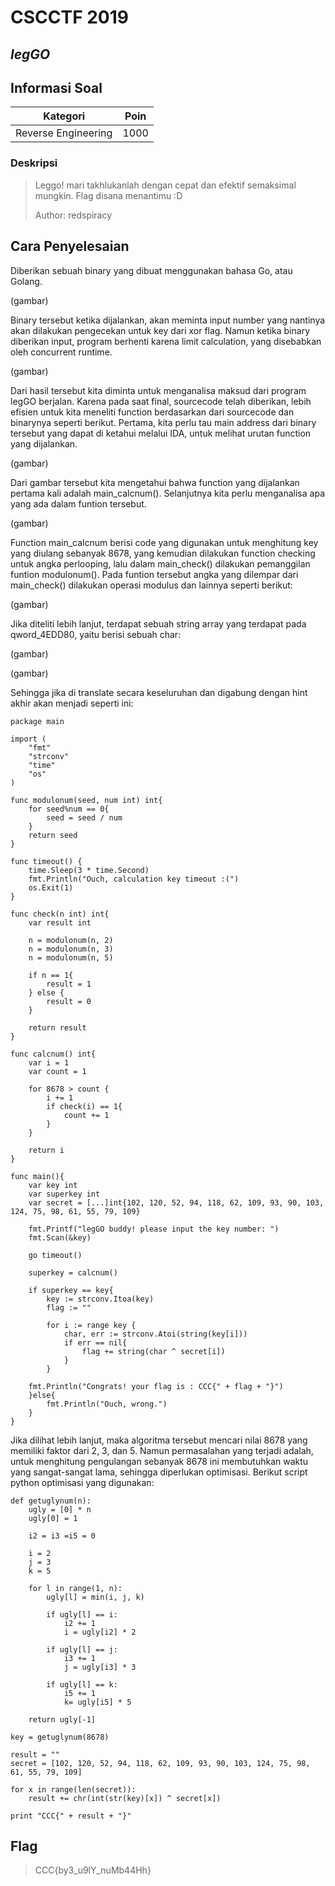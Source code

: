 # CSCCTF 2019
## _legGO_

## Informasi Soal
| Kategori | Poin |
| -------- | ---- |
| Reverse Engineering | 1000 |
### Deskripsi
> Leggo! mari takhlukanlah dengan cepat dan efektif semaksimal mungkin. Flag disana menantimu :D
>
> Author: redspiracy

## Cara Penyelesaian
Diberikan sebuah binary yang dibuat menggunakan bahasa Go, atau Golang.

(gambar)

Binary tersebut ketika dijalankan, akan meminta input number yang nantinya akan dilakukan pengecekan untuk key dari xor flag.
Namun ketika binary diberikan input, program berhenti karena limit calculation, yang disebabkan oleh concurrent runtime.

(gambar)

Dari hasil tersebut kita diminta untuk menganalisa maksud dari program legGO berjalan. Karena pada saat final, sourcecode telah diberikan, lebih efisien untuk kita meneliti function berdasarkan dari sourcecode dan binarynya seperti berikut.
Pertama, kita perlu tau main address dari binary tersebut yang dapat di ketahui melalui IDA, untuk melihat urutan function yang dijalankan.

(gambar)

Dari gambar tersebut kita mengetahui bahwa function yang dijalankan pertama kali adalah main_calcnum(). Selanjutnya kita perlu menganalisa apa yang ada dalam funtion tersebut.

(gambar)

Function main_calcnum berisi code yang digunakan untuk menghitung key yang diulang sebanyak 8678, yang kemudian dilakukan function checking untuk angka perlooping, lalu dalam main_check() dilakukan pemanggilan funtion modulonum(). Pada funtion tersebut angka yang dilempar dari main_check() dilakukan operasi modulus dan lainnya seperti berikut:

(gambar)

Jika diteliti lebih lanjut, terdapat sebuah string array yang terdapat pada qword_4EDD80, yaitu berisi sebuah char:

(gambar)

(gambar)

Sehingga jika di translate secara keseluruhan dan digabung dengan hint akhir akan menjadi seperti ini:
```
package main

import (
	"fmt"
	"strconv"
	"time"
	"os"
)

func modulonum(seed, num int) int{
	for seed%num == 0{
		seed = seed / num
	}
	return seed
}

func timeout() {
	time.Sleep(3 * time.Second)
	fmt.Println("Ouch, calculation key timeout :(")
	os.Exit(1)
}

func check(n int) int{
	var result int

	n = modulonum(n, 2)
	n = modulonum(n, 3)
	n = modulonum(n, 5)

	if n == 1{
		result = 1
	} else {
		result = 0
	}

	return result
}

func calcnum() int{
	var i = 1
	var count = 1
	
    for 8678 > count {
        i += 1
        if check(i) == 1{
			count += 1
		}
	}

    return i 
}

func main(){
	var key int
	var superkey int
	var secret = [...]int{102, 120, 52, 94, 118, 62, 109, 93, 90, 103, 124, 75, 98, 61, 55, 79, 109}
	
	fmt.Printf("legGO buddy! please input the key number: ")
	fmt.Scan(&key)

	go timeout()

	superkey = calcnum()

	if superkey == key{
		key := strconv.Itoa(key)	
		flag := ""

		for i := range key {
			char, err := strconv.Atoi(string(key[i]))
			if err == nil{
				flag += string(char ^ secret[i])
			} 
		}

	fmt.Println("Congrats! your flag is : CCC{" + flag + "}")
	}else{
		fmt.Println("Ouch, wrong.")
	}
}
```

Jika dilihat lebih lanjut, maka algoritma tersebut mencari nilai 8678 yang memiliki faktor dari 2, 3, dan 5. Namun permasalahan yang terjadi adalah, untuk menghitung pengulangan sebanyak 8678 ini membutuhkan waktu yang sangat-sangat lama, sehingga diperlukan optimisasi.
Berikut script python optimisasi yang digunakan:
```
def getuglynum(n): 
    ugly = [0] * n
    ugly[0] = 1
  
    i2 = i3 =i5 = 0
  
    i = 2
    j = 3
    k = 5
  
    for l in range(1, n): 
        ugly[l] = min(i, j, k) 
  
        if ugly[l] == i: 
            i2 += 1
            i = ugly[i2] * 2
  
        if ugly[l] == j: 
            i3 += 1
            j = ugly[i3] * 3
  
        if ugly[l] == k:  
            i5 += 1
            k= ugly[i5] * 5
  
    return ugly[-1] 

key = getuglynum(8678)

result = ""
secret = [102, 120, 52, 94, 118, 62, 109, 93, 90, 103, 124, 75, 98, 61, 55, 79, 109]

for x in range(len(secret)):
    result += chr(int(str(key)[x]) ^ secret[x])
    
print "CCC{" + result + "}"
```

## Flag
> CCC{by3_u9lY_nuMb44Hh}
